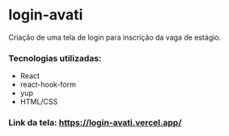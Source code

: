 # login-avati
Criação de uma tela de login para inscrição da vaga de estágio.

### Tecnologias utilizadas:
- React
- react-hook-form
- yup
- HTML/CSS

### Link da tela: https://login-avati.vercel.app/
